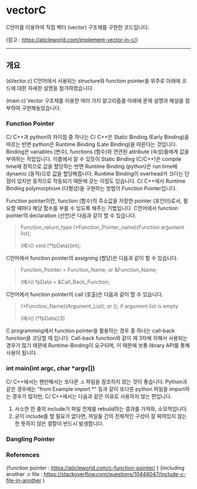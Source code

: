 # vectorC
C언어를 이용하여 직접 벡터 (vector) 구조체를 구현한 코드입니다.

(참고 : https://aticleworld.com/implement-vector-in-c/)

***

## 개요
(sVector.c) C언어에서 사용되는 structure와 function pointer을 위주로 아래에 코드에 대한 자세한 설명을 첨가하였습니다.

(main.c) Vector 구조체를 이용한 여러 가지 알고리즘를 아래에 문제 설명과 해설을 첨부하여 구현해놓았습니다.

### Function Pointer
C/ C++과 python의 차이점 중 하나는 C/ C++은 Static Binding (Early Binding)을 따르는 반면 python은 Runtime Binding (Late Binding)을 따른다는 것입니다. Binding은 variables (변수), functions (함수)와 연관된 attribute (속성)들에게 값을 부여하는 작업입니다. 이름에서 알 수 있듯이 Static Binding (C/C++)은 compile time에 정적으로 값을 할당하는 반면 Runtime Binding (python)은 run time에 dynamic (동적)으로 값을 할당해줍니다. Runtime Binding이 overhead가 크다는 단점이 있지만 동적으로 작동되기 때문에 갖는 이점도 있습니다. C/ C++에서 Runtime Binding polymorphism (다형성)을 구현하는 방법이 Function Pointer입니다.


Function pointer이란, function (함수)의 주소값을 저장한 pointer (포인터)로서, 필요할 때마다 해당 함수를 부를 수 있도록 해주는 기법입니다. C언어에서 function pointer의 declaration (선언)은 다음과 같이 할 수 있습니다.

> Function_return_type (*Function_Pointer_name)(Function argument list);
>
> (예시) void (*fpData)(int);


C언어에서 function pointer의 assigning (할당)은 다음과 같이 할 수 있습니다.

> Function_Pointer = Function_Name; or &Function_Name;
>
> (예시) fpData = &Call_Back_Function;


C언어에서 function pointer의 call (호출)은 다음과 같이 할 수 있습니다.

> (*Function_Name)(Argument_List); or (); if argument list is empty
>
> (예시) (*fpData)(3)


C programming에서 function pointer을 활용하는 경우 중 하나는 call-back function을 코딩할 때 입니다. Call-back function와 같이 제 3자에 의해서 사용되는 경우가 많기 때문에 Runtime-Binding이 요구되며, 이 때문에 보통 library API를 통해 사용이 됩니다.


### int main(int argc, char *argv[])
C/ C++에서는 웬만해서는 또다른 .c 파일을 참조하지 않는 것이 좋습니다. Python과 같은 경우에는 "from Example import *" 등과 같이 또다른 python 파일을 import하는 경우가 많지만, C/ C++에서는 다음과 같은 이유로 사용하지 않는 편입니다.
1. 사소한 한 줄의 include가 파일 전체를 rebuild하는 결과를 가져와, 소모적입니다.
2. 굳이 include를 할 필요가 없다면, 파일들 간의 전체적인 구성이 잘 짜여있지 않는 한 뜻하지 않은 결함이 반드시 발생합니다.


### Dangling Pointer




### References
{function pointer : https://aticleworld.com/c-function-pointer/ }
{including another .c file : https://stackoverflow.com/questions/10448047/include-c-file-in-another }
